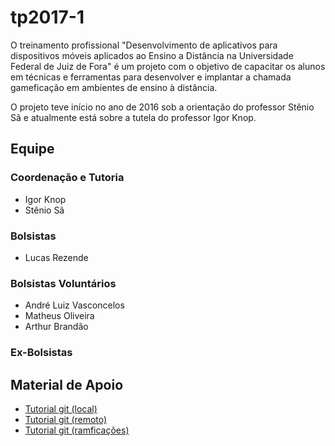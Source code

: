 
# tp2017-1

O treinamento profissional "Desenvolvimento de aplicativos para dispositivos móveis aplicados ao Ensino a Distância na Universidade Federal de Juiz de Fora" é um projeto com o objetivo de capacitar os alunos em técnicas e ferramentas para desenvolver e implantar a chamada gameficação em ambientes de ensino à distância.

O projeto teve início no ano de 2016 sob a orientação do professor Stênio Sã e atualmente está sobre a tutela do professor Igor Knop.

## Equipe

### Coordenação e Tutoria
* Igor Knop
* Stênio Sã

### Bolsistas
* Lucas Rezende

### Bolsistas Voluntários
* André Luiz Vasconcelos
* Matheus Oliveira
* Arthur Brandão

### Ex-Bolsistas


## Material de Apoio
* [Tutorial git (local)](git-local.md)
* [Tutorial git (remoto)](git-remoto.md)
* [Tutorial git (ramficações)](git-ramificacoes.md)
